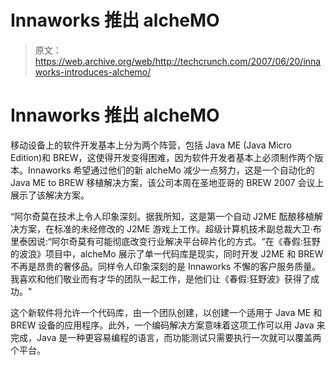 # Innaworks 推出 alcheMO 

> 原文：<https://web.archive.org/web/http://techcrunch.com/2007/06/20/innaworks-introduces-alchemo/>

# Innaworks 推出 alcheMO

移动设备上的软件开发基本上分为两个阵营，包括 Java ME (Java Micro Edition)和 BREW，这使得开发变得困难，因为软件开发者基本上必须制作两个版本。Innaworks 希望通过他们的新 alcheMo 减少一点努力，这是一个自动化的 Java ME to BREW 移植解决方案，该公司本周在圣地亚哥的 BREW 2007 会议上展示了该解决方案。

“阿尔奇莫在技术上令人印象深刻。据我所知，这是第一个自动 J2ME 酝酿移植解决方案，在标准的未经修改的 J2ME 游戏上工作。超级计算机技术副总裁大卫·布里泰因说:“阿尔奇莫有可能彻底改变行业解决平台碎片化的方式。“在《春假:狂野的波浪》项目中，alcheMo 展示了单一代码库是现实，同时开发 J2ME 和 BREW 不再是昂贵的奢侈品。同样令人印象深刻的是 Innaworks 不懈的客户服务质量。我喜欢和他们敬业而有才华的团队一起工作，是他们让《春假:狂野波》获得了成功。"

这个新软件将允许一个代码库，由一个团队创建，以创建一个适用于 Java ME 和 BREW 设备的应用程序。此外，一个编码解决方案意味着这项工作可以用 Java 来完成，Java 是一种更容易编程的语言，而功能测试只需要执行一次就可以覆盖两个平台。
 [](https://web.archive.org/web/20130628160012/http://www.innaworks.com/)